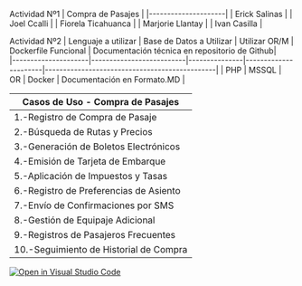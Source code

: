 Actividad Nº1
| Compra de Pasajes   | 
|---------------------|
| Erick Salinas       | 
| Joel Ccalli         | 
| Fiorela Ticahuanca  | 
| Marjorie Llantay    | 
| Ivan Casilla        | 

Actividad Nº2
| Lenguaje a utilizar | Base de Datos a Utilizar | Utilizar OR/M | Dockerfile Funcional | Documentación técnica en repositorio de Github|  
|---------------------|--------------------------|---------------|----------------------|-----------------------------------------------|
| PHP                 | MSSQL                    | OR            | Docker               |              Documentación en Formato.MD      |

| Casos de Uso - Compra de Pasajes               | 
|------------------------------------------------|
| 1.-Registro de Compra de Pasaje                | 
| 2.-Búsqueda de Rutas y Precios                 | 
| 3.-Generación de Boletos Electrónicos          | 
| 4.-Emisión de Tarjeta de Embarque              | 
| 5.-Aplicación de Impuestos y Tasas             | 
| 6.-Registro de Preferencias de Asiento         | 
| 7.-Envío de Confirmaciones por SMS             | 
| 8.-Gestión de Equipaje Adicional               | 
| 9.-Registros de Pasajeros Frecuentes           | 
| 10.-Seguimiento de Historial de Compra         | 










[![Open in Visual Studio Code](https://classroom.github.com/assets/open-in-vscode-718a45dd9cf7e7f842a935f5ebbe5719a5e09af4491e668f4dbf3b35d5cca122.svg)](https://classroom.github.com/online_ide?assignment_repo_id=11601045&assignment_repo_type=AssignmentRepo)
